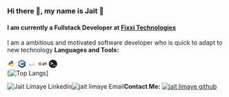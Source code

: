 
### Hi there 👋, my name is Jait 🙌
#### I am currently a Fullstack Developer at <a href="https://fixxi.repair/">Fixxi Technologies</a>
I am a ambitious and motivated software developer who is quick to adapt to new technology
**Languages and Tools:**

<code><img height="20" src="https://raw.githubusercontent.com/github/explore/80688e429a7d4ef2fca1e82350fe8e3517d3494d/topics/python/python.png"></code>
<code><img height="20" src="https://raw.githubusercontent.com/github/explore/80688e429a7d4ef2fca1e82350fe8e3517d3494d/topics/cpp/cpp.png"></code>
<code><img height="20" src="https://raw.githubusercontent.com/github/explore/80688e429a7d4ef2fca1e82350fe8e3517d3494d/topics/mysql/mysql.png"></code>
<code><img height="20" src="https://raw.githubusercontent.com/github/explore/80688e429a7d4ef2fca1e82350fe8e3517d3494d/topics/git/git.png"></code>
<code><img height="20" src="https://raw.githubusercontent.com/github/explore/80688e429a7d4ef2fca1e82350fe8e3517d3494d/topics/terminal/terminal.png"></code>
</br>
[![Top Langs](https://github-readme-stats.vercel.app/api/top-langs/?username=jaitlimaye)]

**Contact Me:**
<a href="https://www.linkedin.com/in/jaitlimaye">
<img align="left" alt="Jait Limaye Linkedin" height='40' src="https://cdn.jsdelivr.net/npm/simple-icons@v3/icons/linkedin.svg" />
</a>
<a href="https://github.com/jaitlimaye">
<img src='https://cdn.jsdelivr.net/npm/simple-icons@3.0.1/icons/github.svg' alt='jait limaye github' height='40'>
</a>
<a href="mailto: jaitlimaye@gmail.com">
<img align="left" alt="jait limaye Email" height='40' src="https://cdn.jsdelivr.net/npm/simple-icons@v3/icons/gmail.svg" />
</a>


